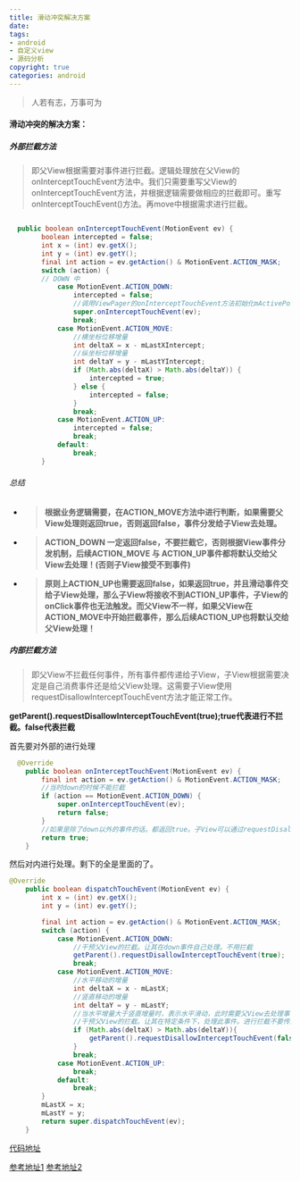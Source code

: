 ```yaml
---
title: 滑动冲突解决方案
date: 
tags: 
- android 
- 自定义view
- 源码分析
copyright: true
categories: android
---
```



<blockquote class="blockquote-center">人若有志，万事可为</blockquote>

<!-- more -->

 


#### 滑动冲突的解决方案：
##### 外部拦截方法

> 即父View根据需要对事件进行拦截。逻辑处理放在父View的onInterceptTouchEvent方法中。我们只需要重写父View的onInterceptTouchEvent方法，并根据逻辑需要做相应的拦截即可。重写onInterceptTouchEvent()方法。再move中根据需求进行拦截。


```Java

  public boolean onInterceptTouchEvent(MotionEvent ev) {
        boolean intercepted = false;
        int x = (int) ev.getX();
        int y = (int) ev.getY();
        final int action = ev.getAction() & MotionEvent.ACTION_MASK;
        switch (action) {
        // DOWN 中
            case MotionEvent.ACTION_DOWN:
                intercepted = false;
                //调用ViewPager的onInterceptTouchEvent方法初始化mActivePointerId
                super.onInterceptTouchEvent(ev);
                break;
            case MotionEvent.ACTION_MOVE:
                //横坐标位移增量
                int deltaX = x - mLastXIntercept;
                //纵坐标位移增量
                int deltaY = y - mLastYIntercept;
                if (Math.abs(deltaX) > Math.abs(deltaY)) {
                    intercepted = true;
                } else {
                    intercepted = false;
                }
                break;
            case MotionEvent.ACTION_UP:
                intercepted = false;
                break;
            default:
                break;
        }
```

###### 总结
- > **根据业务逻辑需要，在ACTION_MOVE方法中进行判断，如果需要父View处理则返回true，否则返回false，事件分发给子View去处理。**





- > **ACTION_DOWN 一定返回false，不要拦截它，否则根据View事件分发机制，后续ACTION_MOVE 与 ACTION_UP事件都将默认交给父View去处理！(否则子View接受不到事件)**


- > **原则上ACTION_UP也需要返回false，如果返回true，并且滑动事件交给子View处理，那么子View将接收不到ACTION_UP事件，子View的onClick事件也无法触发。而父View不一样，如果父View在ACTION_MOVE中开始拦截事件，那么后续ACTION_UP也将默认交给父View处理！**









##### 内部拦截方法

> 即父View不拦截任何事件，所有事件都传递给子View，子View根据需要决定是自己消费事件还是给父View处理。这需要子View使用requestDisallowInterceptTouchEvent方法才能正常工作。

**getParent().requestDisallowInterceptTouchEvent(true);true代表进行不拦截。false代表拦截**


首先要对外部的进行处理

```Java
  @Override
    public boolean onInterceptTouchEvent(MotionEvent ev) {
        final int action = ev.getAction() & MotionEvent.ACTION_MASK;
        //当时down的时候不能拦截
        if (action == MotionEvent.ACTION_DOWN) {
            super.onInterceptTouchEvent(ev);
            return false;
        }
        //如果是除了down以外的事件的话。都返回true。子View可以通过requestDisallowInterceptTouchEvent方法干预父View的事件分发过程（ACTION_DOWN事件除外）
        return true;
    }

```
然后对内进行处理。剩下的全是里面的了。
```Java
@Override
    public boolean dispatchTouchEvent(MotionEvent ev) {
        int x = (int) ev.getX();
        int y = (int) ev.getY();

        final int action = ev.getAction() & MotionEvent.ACTION_MASK;
        switch (action) {
            case MotionEvent.ACTION_DOWN:
                //干预父View的拦截。让其在down事件自己处理。不用拦截
                getParent().requestDisallowInterceptTouchEvent(true);
                break;
            case MotionEvent.ACTION_MOVE:
                //水平移动的增量
                int deltaX = x - mLastX;
                //竖直移动的增量
                int deltaY = y - mLastY;
                //当水平增量大于竖直增量时，表示水平滑动，此时需要父View去处理事件
                //干预父View的拦截。让其在特定条件下，处理此事件。进行拦截不要传递到子View啦。
                if (Math.abs(deltaX) > Math.abs(deltaY)){
                    getParent().requestDisallowInterceptTouchEvent(false);
                }
                break;
            case MotionEvent.ACTION_UP:
                break;
            default:
                break;
        }
        mLastX = x;
        mLastY = y;
        return super.dispatchTouchEvent(ev);
    }
```




[代码地址](https://github.com/songjiabin/androidDemo/tree/master/app/src/main/java/com/example/mydemo/event)




[参考地址1](https://www.jianshu.com/p/238d1b753e64)
[参考地址2](https://www.jianshu.com/p/982a83271327)